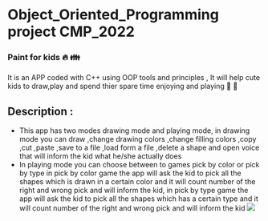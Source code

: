 # Object_Oriented_Programming  project CMP_2022
### Paint for kids :fire: :family: 
It is an APP coded with C++ using OOP tools and principles , It will help cute kids  to draw,play and spend thier spare time enjoying and playing   :sparkling_heart:  :purple_heart:
## Description :
-	This app has two modes drawing mode and playing mode, in drawing mode you can draw ,change drawing colors ,change filling colors ,copy ,cut ,paste ,save to a file ,load form a file ,delete a shape and open voice that will inform the kid what he/she actually does 
- In playing mode you can  choose between to games pick by color or pick by type in pick by color game the app will ask the kid to pick all the shapes which is drawn in a certain color and it will count number of the right and wrong pick and will inform the kid, in pick by type game the app will ask the kid to pick all the shapes which has  a certain type  and it will count number of the right and wrong pick and will inform the kid
![](ScreenRecording3272019928.git)
